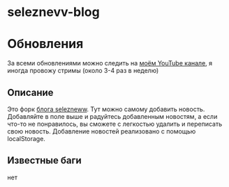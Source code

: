 # seleznevv-blog
# Обновления
За всеми обновлениями можно следить на [моём YouTube канале](https://youtube.com/@therealvanyek8175), я иногда провожу стримы (около 3-4 раз в неделю)
## Описание
Это форк [блога selezneww](https://github.com/selezneww/probable-waddle). Тут можно самому добавить новость. Добавляйте в поле выше и радуйтесь добавленным новостям, а если что-то не понравилось, вы сможете с легкостью удалить и переписать свою новость. Добавление новостей реализовано с помощью localStorage.
## Известные баги
нет
